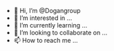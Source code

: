 - 👋 Hi, I’m @Dogangroup
- 👀 I’m interested in ...
- 🌱 I’m currently learning ...
- 💞️ I’m looking to collaborate on ...
- 📫 How to reach me ...

<!---
Dogangroup/Dogangroup is a ✨ special ✨ repository because its `README.md` (this file) appears on your GitHub profile.
You can click the Preview link to take a look at your changes.
--->
